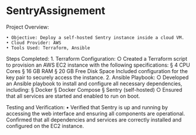 # SentryAssignement

Project Overview:

	• Objective: Deploy a self-hosted Sentry instance inside a cloud VM.
	• Cloud Provider: AWS
	• Tools Used: Terraform, Ansible

Steps Completed:
	1. Terraform Configuration:
		○ Created a Terraform script to provision an AWS EC2 instance with the following specifications:
			§ 4 CPU Cores
			§ 16 GB RAM
			§ 20 GB Free Disk Space
	    Included configuration for the key pair to securely access the instance.
	2. Ansible Playbook:
		○ Developed an Ansible playbook to install and configure all necessary dependencies, including:
			§ Docker
			§ Docker Compose
			§ Sentry (self-hosted)
		○ Ensured that all services are started and enabled to run on boot.
  
Testing and Verification:
	• Verified that Sentry is up and running by accessing the web interface and ensuring all components are operational.
   Confirmed that all dependencies and services are correctly installed and configured on the EC2 instance.
